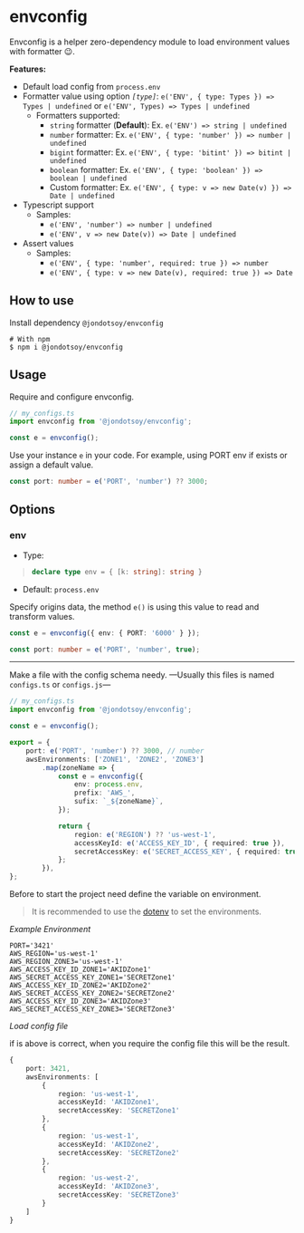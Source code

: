 # envconfig

Envconfig is a helper zero-dependency module to load environment values with formatter 😉.

**Features:**

- Default load config from `process.env`
- Formatter value using option *`[type]`*: `e('ENV', { type: Types }) => Types | undefined` or `e('ENV', Types) => Types | undefined`
    - Formatters supported:
        - `string` formatter (**Default**): Ex. `e('ENV') => string | undefined`
        - `number` formatter: Ex. `e('ENV', { type: 'number' }) => number | undefined`
        - `bigint` formatter: Ex. `e('ENV', { type: 'bitint' }) => bitint | undefined`
        - `boolean` formatter: Ex. `e('ENV', { type: 'boolean' }) => boolean | undefined`
        - Custom formatter: Ex. `e('ENV', { type: v => new Date(v) }) => Date | undefined`
- Typescript support
    - Samples:
        -  `e('ENV', 'number') => number | undefined`
        -  `e('ENV', v => new Date(v)) => Date | undefined`
- Assert values
    - Samples:
        -  `e('ENV', { type: 'number', required: true }) => number`
        -  `e('ENV', { type: v => new Date(v), required: true }) => Date`


## How to use

Install dependency `@jondotsoy/envconfig`

```shell
# With npm
$ npm i @jondotsoy/envconfig
```

## Usage

Require and configure envconfig.

```ts
// my_configs.ts
import envconfig from '@jondotsoy/envconfig';

const e = envconfig();
```

Use your instance `e` in your code. For example, using PORT env if exists or assign a default value.

```ts
const port: number = e('PORT', 'number') ?? 3000;
```

## Options

### env

- Type:
> ```ts
> declare type env = { [k: string]: string }
> ```
- Default: `process.env`

Specify origins data, the method `e()` is using this value to read and transform values.

```ts
const e = envconfig({ env: { PORT: '6000' } });

const port: number = e('PORT', 'number', true);
```



---


Make a file with the config schema needy. —Usually this files is named `configs.ts` or `configs.js`—

```ts
// my_configs.ts
import envconfig from '@jondotsoy/envconfig';

const e = envconfig();

export = {
    port: e('PORT', 'number') ?? 3000, // number
    awsEnvironments: ['ZONE1', 'ZONE2', 'ZONE3']
        .map(zoneName => {
            const e = envconfig({
                env: process.env,
                prefix: 'AWS_',
                sufix: `_${zoneName}`,
            });

            return {
                region: e('REGION') ?? 'us-west-1',
                accessKeyId: e('ACCESS_KEY_ID', { required: true }),
                secretAccessKey: e('SECRET_ACCESS_KEY', { required: true }),
            };
        }),
};
```

Before to start the project need define the variable on environment.

> It is recommended to use the [dotenv](https://www.npmjs.com/package/dotenv) to set the environments.

*_Example Environment_*

```shell
PORT='3421'
AWS_REGION='us-west-1'
AWS_REGION_ZONE3='us-west-1'
AWS_ACCESS_KEY_ID_ZONE1='AKIDZone1'
AWS_SECRET_ACCESS_KEY_ZONE1='SECRETZone1'
AWS_ACCESS_KEY_ID_ZONE2='AKIDZone2'
AWS_SECRET_ACCESS_KEY_ZONE2='SECRETZone2'
AWS_ACCESS_KEY_ID_ZONE3='AKIDZone3'
AWS_SECRET_ACCESS_KEY_ZONE3='SECRETZone3'
```

*_Load config file_*

if is above is correct, when you require the config file this will be the result.

```ts
{
    port: 3421,
    awsEnvironments: [
        {
            region: 'us-west-1',
            accessKeyId: 'AKIDZone1',
            secretAccessKey: 'SECRETZone1'
        },
        {
            region: 'us-west-1',
            accessKeyId: 'AKIDZone2',
            secretAccessKey: 'SECRETZone2'
        },
        {
            region: 'us-west-2',
            accessKeyId: 'AKIDZone3',
            secretAccessKey: 'SECRETZone3'
        }
    ]
}
```

